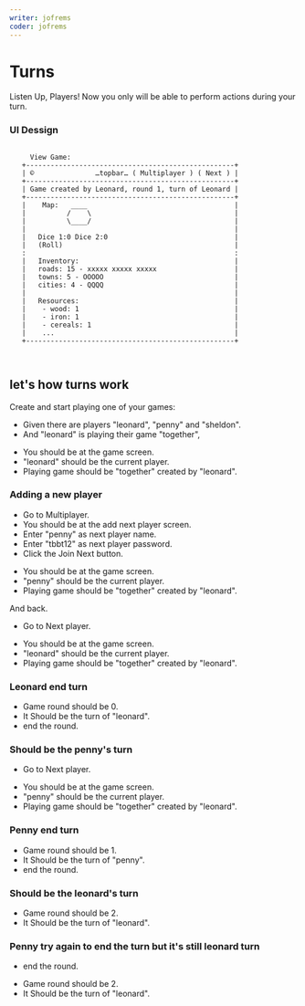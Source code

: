 ```yaml
---
writer: jofrems
coder: jofrems
---
```

# Turns

Listen Up, Players! Now you only will be able to perform actions during your turn.

### UI Dessign

```                   
                                                                    
     View Game:                              
   +---------------------------------------------------+      
   | ©               …topbar… ( Multiplayer ) ( Next ) |
   +---------------------------------------------------+      
   | Game created by Leonard, round 1, turn of Leonard |
   +---------------------------------------------------+ 
   |    Map:   ____                                    |     
   |          /    \                                   |   
   |          \____/                                   |  
   |                                                   |
   |   Dice 1:0 Dice 2:0                               | 
   |   (Roll)                                          |
   :                                                   :     
   |   Inventory:                                      |      
   |   roads: 15 - xxxxx xxxxx xxxxx                   |      
   |   towns: 5 - OOOOO                                | 
   |   cities: 4 - QQQQ                                |  
   |                                                   |  
   |   Resources:                                      |  
   |    - wood: 1                                      |     
   |    - iron: 1                                      |
   |    - cereals: 1                                   |
   |    ...                                            |
   +---------------------------------------------------+      
                                                    
                                                    
```                                                                                                      

## let's how turns work

Create and start playing one of your games: 

 * Given there are players "leonard", "penny" and "sheldon".
 * And "leonard" is playing their game "together",    
 <!-- SNAPSHOT status=200 -->  
 * You should be at the game screen.  
 * "leonard" should be the current player.
 * Playing game should be "together" created by "leonard".

### Adding a new player

 * Go to Multiplayer.
 * You should be at the add next player screen.
 * Enter "penny" as next player name.
 * Enter "tbbt12" as next player password.
 * Click the Join Next button.
 <!-- SNAPSHOT status=200 -->  

 * You should be at the game screen.
 * "penny" should be the current player.
 * Playing game should be "together" created by "leonard".

And back.

 * Go to Next player.
 <!-- SNAPSHOT status=200 -->
 * You should be at the game screen.
 * "leonard" should be the current player.
 * Playing game should be "together" created by "leonard".

### Leonard end turn 
 * Game round should be 0.
 * It Should be the turn of "leonard".
 * end the round.
 <!-- SNAPSHOT status=200 -->
 
### Should be the penny's turn
 * Go to Next player.
 <!-- SNAPSHOT status=200 -->
 * You should be at the game screen.
 * "penny" should be the current player.
 * Playing game should be "together" created by "leonard".

### Penny end turn
 * Game round should be 1.
 * It Should be the turn of "penny".
 * end the round.
 <!-- SNAPSHOT status=200 -->
 
### Should be the leonard's turn
 * Game round should be 2.
 * It Should be the turn of "leonard".

### Penny try again to end the turn but it's still leonard turn
 * end the round.
 <!-- SNAPSHOT status=200 -->
 * Game round should be 2.
 * It Should be the turn of "leonard".



 











